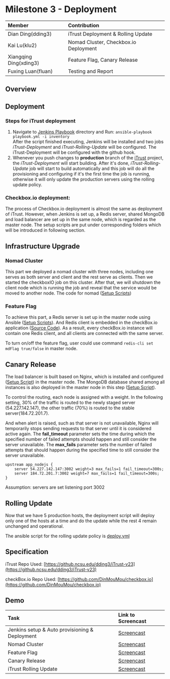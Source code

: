 # Milestone 3 - Deployment #

| Member                 | Contribution |
| :---                   | :---         |
| Dian Ding(dding3)      | iTrust Deployment & Rolling Update |
| Kai Lu(klu2)           | Nomad Cluster, Checkbox.io Deployment |
| Xiangqing Ding(xding3) | Feature Flag, Canary Release |
| Fuxing Luan(fluan)     | Testing and Report |

## Overview ##

## Deployment ##

### Steps for iTrust deployment 
1. Navigate to [Jenkins Playbook](Deployment/Jenkins) directory and Run: `ansible-playbook playbook.yml -i inventory`  
After the script finished executing, Jenkins will be installed and two jobs *iTrust-Deployment* and *iTrust-Rolling-Update* will be configured. The iTrust-Deployment will be configured with the github hook.
2. Whenever you push changes to **production** branch of the [iTrust](https://github.ncsu.edu/dding3/iTrust-v23) project, the *iTrust-Deployment* will start building. After it's done, *iTrust-Rolling-Update* job will start to build automatically and this job will do all the provisioning and configuring if it's the first time the job is running, otherwise it will only update the production servers using the rolling update policy.

### Checkbox.io deployment:
The process of Checkbox.io deployment is almost the same as deployment of iTrust. However, when Jenkins is set up, a Redis server, shared MongoDB and load balancer are set up in the same node, which is regarded as the master node. The setup scripts are put under corresponding folders which will be introduced in following section.

## Infrastructure Upgrade ##

### Nomad Cluster ###
This part we deployed a nomad cluster with three nodes, including one serves as both server and client and the rest serve as clients. Then we started the checkboxIO job on this cluster. After that, we will shutdown the client node which is running the job and reveal that the service would be moved to another node. The code for nomad ([Setup Scripts](https://github.ncsu.edu/dding3/DevOps/blob/M3/Deployment/CheckBoxIOPostBuild/playbook.yml))

### Feature Flag ###
To achieve this part, a Redis server is set up in the master node using Ansible ([Setup Scripts](https://github.ncsu.edu/dding3/DevOps/tree/M3/Feature%20Flag/Redis%20Server)). And Redis client is embedded in the checkBox.io application ([Source Code](https://github.com/DinMouMou/checkbox.io/blob/master/server-side/site/server.js)). As a result, every checkBox.io instance will contain one Redis client, and all clients are connected with the same server. 

To turn on/off the feature flag, user could use command `redis-cli set mdFlag true/false` in master node. 

## Canary Release ##
The load balancer is built based on Nginx, which is installed and configured ([Setup Script](https://github.ncsu.edu/dding3/DevOps/tree/M3/Canary%20Release/Proxy/roles/proxy)) in the master node. The MongoDB database shared among all instances is also deployed in the master node in this step ([Setup Script](https://github.ncsu.edu/dding3/DevOps/tree/M3/Canary%20Release/Proxy/roles/mongodb)). 

To control the routing, each node is assigned with a weight. In the following setting, 30% of the traffic is routed to the newly staged server (54.227.142.147), the other traffic (70%) is routed to the stable server(184.72.201.7). 

And when alert is raised, such as that server is not unavailable, Nginx will temporarily stops sending requests to that server until it is considered active again. The **fail\_timeout** parameter sets the time during which the specified number of failed attempts should happen and still consider the server unavailable. The **max\_fails** parameter sets the number of failed attempts that should happen during the specified time to still consider the server unavailable.

    upstream app_nodejs {
		server 54.227.142.147:3002 weight=3 max_fails=1 fail_timeout=300s;
		server 184.72.201.7:3002 weight=7 max_fails=1 fail_timeout=300s;
    }

Assumption: servers are set listening port 3002

## Rolling Update ##
Now that we have 5 production hosts, the deployment script will deploy only one of the hosts at a time and do the update while the rest 4 remain unchanged and operational.

The ansible script for the rolling update policy is [deploy.yml](Deployment/iTrustPostBuild/deploy.yml)

## Specification ##

iTrust Repo Used: [https://github.ncsu.edu/dding3/iTrust-v23](https://github.ncsu.edu/dding3/iTrust-v23)

checkBox.io Repo Used: [https://github.com/DinMouMou/checkbox.io](https://github.com/DinMouMou/checkbox.io)

## Demo ##

| Task                 | Link to Screencast |
| :---                   | :---         |
| Jenkins setup & Auto provisioning & Deployment      | [Screencast](https://youtu.be/yWBvSd69BpU)  |
| Nomad Cluster           | [Screencast](https://youtu.be/UnxmOhpWnb0) |
| Feature Flag | [Screencast](https://youtu.be/9X7KtocgBSk) |
| Canary Release | [Screencast](https://www.youtube.com/watch?v=919n9KvqELw&feature=youtu.be) |
| iTrust Rolling Update           | [Screencast](https://youtu.be/Kp_WuSoyhBw) |

